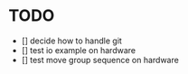 # TODO
- [] decide how to handle git
- [] test io example on hardware
- [] test move group sequence on hardware
